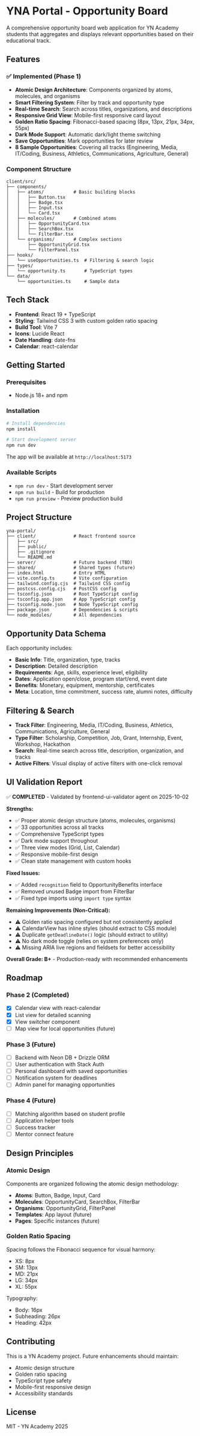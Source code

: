 # YNA Portal - Opportunity Board

A comprehensive opportunity board web application for YN Academy students that aggregates and displays relevant opportunities based on their educational track.

## Features

### ✅ Implemented (Phase 1)

- **Atomic Design Architecture**: Components organized by atoms, molecules, and organisms
- **Smart Filtering System**: Filter by track and opportunity type
- **Real-time Search**: Search across titles, organizations, and descriptions
- **Responsive Grid View**: Mobile-first responsive card layout
- **Golden Ratio Spacing**: Fibonacci-based spacing (8px, 13px, 21px, 34px, 55px)
- **Dark Mode Support**: Automatic dark/light theme switching
- **Save Opportunities**: Mark opportunities for later review
- **8 Sample Opportunities**: Covering all tracks (Engineering, Media, IT/Coding, Business, Athletics, Communications, Agriculture, General)

### Component Structure

```
client/src/
├── components/
│   ├── atoms/           # Basic building blocks
│   │   ├── Button.tsx
│   │   ├── Badge.tsx
│   │   ├── Input.tsx
│   │   └── Card.tsx
│   ├── molecules/       # Combined atoms
│   │   ├── OpportunityCard.tsx
│   │   ├── SearchBox.tsx
│   │   └── FilterBar.tsx
│   └── organisms/       # Complex sections
│       ├── OpportunityGrid.tsx
│       └── FilterPanel.tsx
├── hooks/
│   └── useOpportunities.ts  # Filtering & search logic
├── types/
│   └── opportunity.ts       # TypeScript types
└── data/
    └── opportunities.ts     # Sample data
```

## Tech Stack

- **Frontend**: React 19 + TypeScript
- **Styling**: Tailwind CSS 3 with custom golden ratio spacing
- **Build Tool**: Vite 7
- **Icons**: Lucide React
- **Date Handling**: date-fns
- **Calendar**: react-calendar

## Getting Started

### Prerequisites

- Node.js 18+ and npm

### Installation

```bash
# Install dependencies
npm install

# Start development server
npm run dev
```

The app will be available at `http://localhost:5173`

### Available Scripts

- `npm run dev` - Start development server
- `npm run build` - Build for production
- `npm run preview` - Preview production build

## Project Structure

```
yna-portal/
├── client/              # React frontend source
│   ├── src/
│   ├── public/
│   ├── .gitignore
│   └── README.md
├── server/              # Future backend (TBD)
├── shared/              # Shared types (future)
├── index.html           # Entry HTML
├── vite.config.ts       # Vite configuration
├── tailwind.config.cjs  # Tailwind CSS config
├── postcss.config.cjs   # PostCSS config
├── tsconfig.json        # Root TypeScript config
├── tsconfig.app.json    # App TypeScript config
├── tsconfig.node.json   # Node TypeScript config
├── package.json         # Dependencies & scripts
└── node_modules/        # All dependencies
```

## Opportunity Data Schema

Each opportunity includes:

- **Basic Info**: Title, organization, type, tracks
- **Description**: Detailed description
- **Requirements**: Age, skills, experience level, eligibility
- **Dates**: Application open/close, program start/end, event date
- **Benefits**: Monetary, equipment, mentorship, certificates
- **Meta**: Location, time commitment, success rate, alumni notes, difficulty

## Filtering & Search

- **Track Filter**: Engineering, Media, IT/Coding, Business, Athletics, Communications, Agriculture, General
- **Type Filter**: Scholarship, Competition, Job, Grant, Internship, Event, Workshop, Hackathon
- **Search**: Real-time search across title, description, organization, and tracks
- **Active Filters**: Visual display of active filters with one-click removal

## UI Validation Report

✅ **COMPLETED** - Validated by frontend-ui-validator agent on 2025-10-02

**Strengths:**
- ✅ Proper atomic design structure (atoms, molecules, organisms)
- ✅ 33 opportunities across all tracks
- ✅ Comprehensive TypeScript types
- ✅ Dark mode support throughout
- ✅ Three view modes (Grid, List, Calendar)
- ✅ Responsive mobile-first design
- ✅ Clean state management with custom hooks

**Fixed Issues:**
- ✅ Added `recognition` field to OpportunityBenefits interface
- ✅ Removed unused Badge import from FilterBar
- ✅ Fixed type imports using `import type` syntax

**Remaining Improvements (Non-Critical):**
- ⚠️ Golden ratio spacing configured but not consistently applied
- ⚠️ CalendarView has inline styles (should extract to CSS module)
- ⚠️ Duplicate `getDeadlineDate()` logic (should extract to utility)
- ⚠️ No dark mode toggle (relies on system preferences only)
- ⚠️ Missing ARIA live regions and fieldsets for better accessibility

**Overall Grade: B+** - Production-ready with recommended enhancements

## Roadmap

### Phase 2 (Completed)
- [x] Calendar view with react-calendar
- [x] List view for detailed scanning
- [x] View switcher component
- [ ] Map view for local opportunities (future)

### Phase 3 (Future)
- [ ] Backend with Neon DB + Drizzle ORM
- [ ] User authentication with Stack Auth
- [ ] Personal dashboard with saved opportunities
- [ ] Notification system for deadlines
- [ ] Admin panel for managing opportunities

### Phase 4 (Future)
- [ ] Matching algorithm based on student profile
- [ ] Application helper tools
- [ ] Success tracker
- [ ] Mentor connect feature

## Design Principles

### Atomic Design
Components are organized following the atomic design methodology:
- **Atoms**: Button, Badge, Input, Card
- **Molecules**: OpportunityCard, SearchBox, FilterBar
- **Organisms**: OpportunityGrid, FilterPanel
- **Templates**: App layout (future)
- **Pages**: Specific instances (future)

### Golden Ratio Spacing
Spacing follows the Fibonacci sequence for visual harmony:
- XS: 8px
- SM: 13px
- MD: 21px
- LG: 34px
- XL: 55px

Typography:
- Body: 16px
- Subheading: 26px
- Heading: 42px

## Contributing

This is a YN Academy project. Future enhancements should maintain:
- Atomic design structure
- Golden ratio spacing
- TypeScript type safety
- Mobile-first responsive design
- Accessibility standards

## License

MIT - YN Academy 2025
